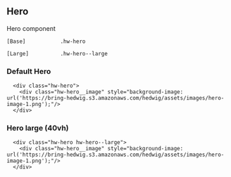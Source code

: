 ## Hero

Hero component

```code
[Base]           .hw-hero

[Large]          .hw-hero--large
```

### Default Hero

```html|span-6
  <div class="hw-hero">
    <div class="hw-hero__image" style="background-image: url('https://bring-hedwig.s3.amazonaws.com/hedwig/assets/images/hero-image-1.png');"/>
  </div>
```

### Hero large (40vh)

```html|span-6
  <div class="hw-hero hw-hero--large">
    <div class="hw-hero__image" style="background-image: url('https://bring-hedwig.s3.amazonaws.com/hedwig/assets/images/hero-image-1.png');"/>
  </div>
```
